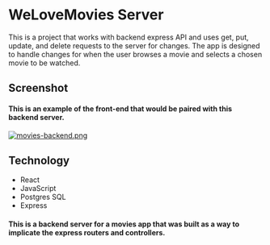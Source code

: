 # WeLoveMovies Server
This is a project that works with backend express API and uses get, put, update, and delete requests to the server for changes. The app is designed to handle changes for when the user browses a movie and selects a chosen movie to be watched.

## Screenshot
#### This is an example of the front-end that would be paired with this backend server.
[![movies-backend.png](https://i.postimg.cc/3J3N8WzM/movies-backend.png)](https://postimg.cc/kDhqwMnw)

## Technology
- React
- JavaScript
- Postgres SQL
- Express

#### This is a backend server for a movies app that was built as a way to implicate the express routers and controllers.

